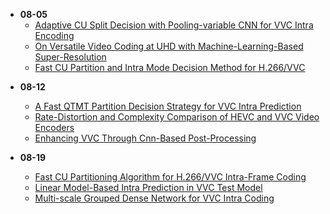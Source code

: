 <!-- 2020-8-5 -->
* **08-05**
    * [Adaptive CU Split Decision with Pooling-variable CNN for VVC Intra Encoding](paper1.md "Adaptive CU Split Decision with Pooling-variable CNN for VVC Intra Encoding")
    * [On Versatile Video Coding at UHD with Machine-Learning-Based Super-Resolution](paper2.md "On Versatile Video Coding at UHD with Machine-Learning-Based Super-Resolution")
    * [Fast CU Partition and Intra Mode Decision Method for H.266/VVC](paper3.md "Fast CU Partition and Intra Mode Decision Method for H.266/VVC")

<!-- 2020-8-12 -->
* **08-12**
    * [A Fast QTMT Partition Decision Strategy for VVC Intra Prediction](paper4.md "A Fast QTMT Partition Decision Strategy for VVC Intra Prediction")
    * [Rate-Distortion and Complexity Comparison of HEVC and VVC Video Encoders](paper5.md "Rate-Distortion and Complexity Comparison of HEVC and VVC Video Encoders")
    * [Enhancing VVC Through Cnn-Based Post-Processing](paper6.md "Enhancing VVC Through Cnn-Based Post-Processing")

* **08-19**
    * [Fast CU Partitioning Algorithm for H.266/VVC Intra-Frame Coding](paper7.md "Fast CU Partitioning Algorithm for H.266/VVC Intra-Frame Coding")
    * [Linear Model-Based Intra Prediction in VVC Test Model](paper8.md "Linear Model-Based Intra Prediction in VVC Test Model")
    * [Multi-scale Grouped Dense Network for VVC Intra Coding](paper9.md "Multi-scale Grouped Dense Network for VVC Intra Coding")